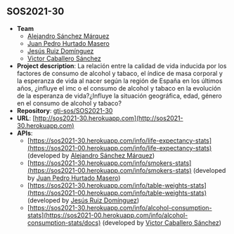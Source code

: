 ## SOS2021-30

- **Team**
  - [Alejandro Sánchez Márquez](https://github.com/Alesanmar)
  - [Juan Pedro Hurtado Masero](https://github.com/Juanpepitt)
  - [Jesús Ruiz Domínguez](https://github.com/jesruidom)
  - [Victor Caballero Sánchez](https://github.com/vic3214)
- **Project description**: La relación entre la calidad de vida inducida por los factores de consumo de alcohol y tabaco, el índice de masa corporal y la esperanza de vida al nacer según la región de España en los últimos años, ¿influye el imc o el consumo de alcohol y tabaco en la evolución de la esperanza de vida?¿Influye la situación geográfica, edad, género en el consumo de alcohol y tabaco?
- **Repository**: [gti-sos/SOS2021-30](https://github.com/gti-sos/SOS2021-30)
- **URL**: [http://sos2021-30.herokuapp.com](http://sos2021-30.herokuapp.com)
-  **APIs**:
    - [https://sos2021-30.herokuapp.com/info/life-expectancy-stats](https://sos2021-00.herokuapp.com/info/life-expectancy-stats) (developed by [Alejandro Sánchez Márquez](https://github.com/Alesanmar))
    - [https://sos2021-30.herokuapp.com/info/smokers-stats](https://sos2021-00.herokuapp.com/info/smokers-stats) (developed by [Juan Pedro Hurtado Masero](https://github.com/Juanpepitt))
    - [https://sos2021-30.herokuapp.com/info/table-weights-stats](https://sos2021-00.herokuapp.com/info/table-weights-stats) (developed by [Jesús Ruiz Domínguez](https://github.com/jesruidom))
    - [https://sos2021-30.herokuapp.com/info/alcohol-consumption-stats](https://sos2021-00.herokuapp.com/info/alcohol-consumption-stats/docs) (developed by [Victor Caballero Sánchez](https://github.com/vic3214))
  
